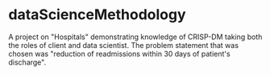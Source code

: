 # dataScienceMethodology
A project on "Hospitals" demonstrating knowledge of CRISP-DM taking both the roles of client and data scientist. The problem statement that was chosen was "reduction of readmissions within 30 days of patient's discharge".  
